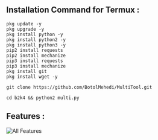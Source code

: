 
## Installation Command for Termux :

```
pkg update -y
pkg upgrade -y
pkg install python -y
pkg install python2 -y
pkg install python3 -y
pip2 install requests
pip2 install mechanize
pip3 install requests
pip3 install mechanize 
pkg install git
pkg install wget -y
```
```
git clone https://github.com/BotolMehedi/MultiTool.git
```
```
cd b2k4 && python2 multi.py
```

## Features :

![All Features](https://github.com/EsanAhmedAbir/OldCrack/blob/main/Screenshot_2022-05-13-22-10-22-460_com.termux.jpg)



